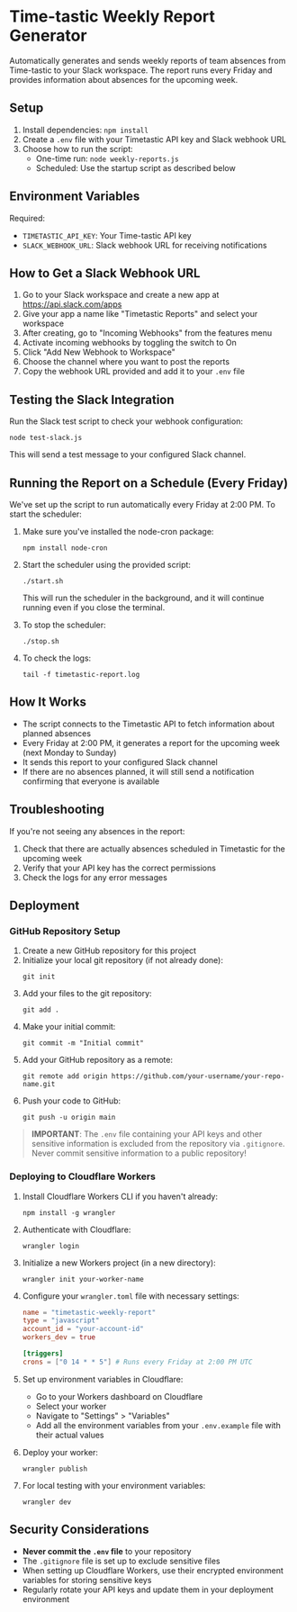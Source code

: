 # Time-tastic Weekly Report Generator

Automatically generates and sends weekly reports of team absences from Time-tastic to your Slack workspace. The report runs every Friday and provides information about absences for the upcoming week.

## Setup

1. Install dependencies: `npm install`
2. Create a `.env` file with your Timetastic API key and Slack webhook URL
3. Choose how to run the script:
   - One-time run: `node weekly-reports.js`
   - Scheduled: Use the startup script as described below

## Environment Variables

Required:
- `TIMETASTIC_API_KEY`: Your Time-tastic API key
- `SLACK_WEBHOOK_URL`: Slack webhook URL for receiving notifications

## How to Get a Slack Webhook URL

1. Go to your Slack workspace and create a new app at https://api.slack.com/apps
2. Give your app a name like "Timetastic Reports" and select your workspace
3. After creating, go to "Incoming Webhooks" from the features menu
4. Activate incoming webhooks by toggling the switch to On
5. Click "Add New Webhook to Workspace"
6. Choose the channel where you want to post the reports
7. Copy the webhook URL provided and add it to your `.env` file

## Testing the Slack Integration

Run the Slack test script to check your webhook configuration:
```
node test-slack.js
```

This will send a test message to your configured Slack channel.

## Running the Report on a Schedule (Every Friday)

We've set up the script to run automatically every Friday at 2:00 PM. To start the scheduler:

1. Make sure you've installed the node-cron package:
   ```
   npm install node-cron
   ```

2. Start the scheduler using the provided script:
   ```
   ./start.sh
   ```
   
   This will run the scheduler in the background, and it will continue running even if you close the terminal.

3. To stop the scheduler:
   ```
   ./stop.sh
   ```

4. To check the logs:
   ```
   tail -f timetastic-report.log
   ```

## How It Works

- The script connects to the Timetastic API to fetch information about planned absences
- Every Friday at 2:00 PM, it generates a report for the upcoming week (next Monday to Sunday)
- It sends this report to your configured Slack channel
- If there are no absences planned, it will still send a notification confirming that everyone is available

## Troubleshooting

If you're not seeing any absences in the report:
1. Check that there are actually absences scheduled in Timetastic for the upcoming week
2. Verify that your API key has the correct permissions
3. Check the logs for any error messages 

## Deployment

### GitHub Repository Setup

1. Create a new GitHub repository for this project
2. Initialize your local git repository (if not already done):
   ```
   git init
   ```
3. Add your files to the git repository:
   ```
   git add .
   ```
4. Make your initial commit:
   ```
   git commit -m "Initial commit"
   ```
5. Add your GitHub repository as a remote:
   ```
   git remote add origin https://github.com/your-username/your-repo-name.git
   ```
6. Push your code to GitHub:
   ```
   git push -u origin main
   ```

> **IMPORTANT**: The `.env` file containing your API keys and other sensitive information is excluded from the repository via `.gitignore`. Never commit sensitive information to a public repository!

### Deploying to Cloudflare Workers

1. Install Cloudflare Workers CLI if you haven't already:
   ```
   npm install -g wrangler
   ```

2. Authenticate with Cloudflare:
   ```
   wrangler login
   ```

3. Initialize a new Workers project (in a new directory):
   ```
   wrangler init your-worker-name
   ```

4. Configure your `wrangler.toml` file with necessary settings:
   ```toml
   name = "timetastic-weekly-report"
   type = "javascript"
   account_id = "your-account-id"
   workers_dev = true
   
   [triggers]
   crons = ["0 14 * * 5"] # Runs every Friday at 2:00 PM UTC
   ```

5. Set up environment variables in Cloudflare:
   - Go to your Workers dashboard on Cloudflare
   - Select your worker
   - Navigate to "Settings" > "Variables"
   - Add all the environment variables from your `.env.example` file with their actual values

6. Deploy your worker:
   ```
   wrangler publish
   ```

7. For local testing with your environment variables:
   ```
   wrangler dev
   ```

## Security Considerations

- **Never commit the `.env` file** to your repository
- The `.gitignore` file is set up to exclude sensitive files
- When setting up Cloudflare Workers, use their encrypted environment variables for storing sensitive keys
- Regularly rotate your API keys and update them in your deployment environment 